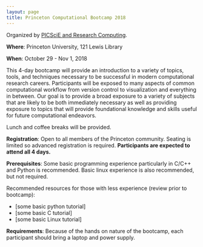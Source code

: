 ```yaml
---
layout: page
title: Princeton Computational Bootcamp 2018
---
```


Organized by [PICSciE and Research Computing](https://www.princeton.edu/researchcomputing).

**Where**: Princeton University, 121 Lewis Library

**When**: October 29 - Nov 1, 2018

This 4-day bootcamp will provide an introduction to a variety of topics, tools, and techniques necessary
to be successful in modern computational research careers.  Participants will be exposed to many aspects
of common computational workflow from version control to visualization and everything in between.
Our goal is to provide a broad exposure to a variety of subjects that are likely to be both immediately
necessary as well as providing exposure to topics that will provide foundational knowledge and skills useful
for future computational endeavors.

Lunch and coffee breaks will be provided. 

**Registration**: Open to all members of the Princeton community.
Seating is limited so advanced registration is required.
**Participants are expected to attend all 4 days.**

**Prerequisites**: Some basic programming experience particularly in C/C++ and Python is recommended.
Basic linux experience is also recommended, but not required.  

Recommended resources for those with less experience (review prior to bootcamp):
* [some basic python tutorial]
* [some basic C tutorial]
* [some basic Linux tutorial]

**Requirements**: Because of the hands on nature of the bootcamp, each participant should bring a laptop and power supply.  

